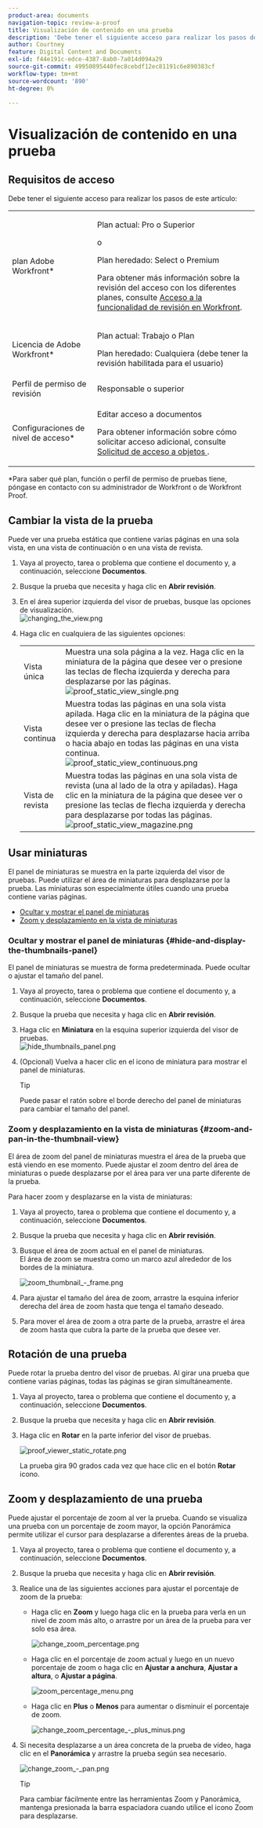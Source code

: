 ```yaml
---
product-area: documents
navigation-topic: review-a-proof
title: Visualización de contenido en una prueba
description: 'Debe tener el siguiente acceso para realizar los pasos de este artículo: EDITARME.'
author: Courtney
feature: Digital Content and Documents
exl-id: f44e191c-edce-4387-8ab0-7a014d094a29
source-git-commit: 49950895440fec8cebdf12ec81191c6e890383cf
workflow-type: tm+mt
source-wordcount: '890'
ht-degree: 0%

---
```


# Visualización de contenido en una prueba

## Requisitos de acceso

Debe tener el siguiente acceso para realizar los pasos de este artículo:

<table style="table-layout:auto"> 
 <col> 
 <col> 
 <tbody> 
  <tr> 
   <td role="rowheader">plan Adobe Workfront*</td> 
   <td> <p>Plan actual: Pro o Superior</p> <p>o</p> <p>Plan heredado: Select o Premium</p> <p>Para obtener más información sobre la revisión del acceso con los diferentes planes, consulte <a href="/help/quicksilver/administration-and-setup/manage-workfront/configure-proofing/access-to-proofing-functionality.md" class="MCXref xref">Acceso a la funcionalidad de revisión en Workfront</a>.</p> </td> 
  </tr> 
  <tr> 
   <td role="rowheader">Licencia de Adobe Workfront*</td> 
   <td> <p>Plan actual: Trabajo o Plan</p> <p>Plan heredado: Cualquiera (debe tener la revisión habilitada para el usuario)</p> </td> 
  </tr> 
  <tr> 
   <td role="rowheader">Perfil de permiso de revisión </td> 
   <td>Responsable o superior</td> 
  </tr> 
  <tr> 
   <td role="rowheader">Configuraciones de nivel de acceso*</td> 
   <td> <p>Editar acceso a documentos</p> <p>Para obtener información sobre cómo solicitar acceso adicional, consulte <a href="../../../../workfront-basics/grant-and-request-access-to-objects/request-access.md" class="MCXref xref">Solicitud de acceso a objetos </a>.</p> </td> 
  </tr> 
 </tbody> 
</table>

&#42;Para saber qué plan, función o perfil de permiso de pruebas tiene, póngase en contacto con su administrador de Workfront o de Workfront Proof.

## Cambiar la vista de la prueba

Puede ver una prueba estática que contiene varias páginas en una sola vista, en una vista de continuación o en una vista de revista.

1. Vaya al proyecto, tarea o problema que contiene el documento y, a continuación, seleccione **Documentos**.
1. Busque la prueba que necesita y haga clic en **Abrir revisión**.

1. En el área superior izquierda del visor de pruebas, busque las opciones de visualización.\
   ![changing_the_view.png](assets/changing-the-view-350x213.png)

1. Haga clic en cualquiera de las siguientes opciones:

   <table style="table-layout:auto"> 
    <col> 
    <col> 
    <tbody> 
     <tr> 
      <td role="rowheader">Vista única</td> 
      <td>Muestra una sola página a la vez. Haga clic en la miniatura de la página que desee ver o presione las teclas de flecha izquierda y derecha para desplazarse por las páginas.<br><img src="assets/proof-static-view-single.png" alt="proof_static_view_single.png"></td> 
     </tr> 
     <tr> 
      <td role="rowheader">Vista continua</td> 
      <td>Muestra todas las páginas en una sola vista apilada. Haga clic en la miniatura de la página que desee ver o presione las teclas de flecha izquierda y derecha para desplazarse hacia arriba o hacia abajo en todas las páginas en una vista continua.<br><img src="assets/proof-static-view-continuous.png" alt="proof_static_view_continuous.png"></td> 
     </tr> 
     <tr> 
      <td role="rowheader">Vista de revista</td> 
      <td>Muestra todas las páginas en una sola vista de revista (una al lado de la otra y apiladas). Haga clic en la miniatura de la página que desee ver o presione las teclas de flecha izquierda y derecha para desplazarse por todas las páginas.<br><img src="assets/proof-static-view-magazine.png" alt="proof_static_view_magazine.png"></td> 
     </tr> 
    </tbody> 
   </table>

## Usar miniaturas

El panel de miniaturas se muestra en la parte izquierda del visor de pruebas. Puede utilizar el área de miniaturas para desplazarse por la prueba. Las miniaturas son especialmente útiles cuando una prueba contiene varias páginas.

* [Ocultar y mostrar el panel de miniaturas](#hide-and-display-the-thumbnails-panel)
* [Zoom y desplazamiento en la vista de miniaturas](#zoom-and-pan-in-the-thumbnail-view)

### Ocultar y mostrar el panel de miniaturas {#hide-and-display-the-thumbnails-panel}

El panel de miniaturas se muestra de forma predeterminada. Puede ocultar o ajustar el tamaño del panel.

1. Vaya al proyecto, tarea o problema que contiene el documento y, a continuación, seleccione **Documentos**.
1. Busque la prueba que necesita y haga clic en **Abrir revisión**.

1. Haga clic en **Miniatura** en la esquina superior izquierda del visor de pruebas.\
   ![hide_thumbnails_panel.png](assets/hide-thumbnails-panel-350x213.png)

1. (Opcional) Vuelva a hacer clic en el icono de miniatura para mostrar el panel de miniaturas.

   >[!TIP]
   >
   >Puede pasar el ratón sobre el borde derecho del panel de miniaturas para cambiar el tamaño del panel.

### Zoom y desplazamiento en la vista de miniaturas {#zoom-and-pan-in-the-thumbnail-view}

El área de zoom del panel de miniaturas muestra el área de la prueba que está viendo en ese momento. Puede ajustar el zoom dentro del área de miniaturas o puede desplazarse por el área para ver una parte diferente de la prueba.

Para hacer zoom y desplazarse en la vista de miniaturas:

1. Vaya al proyecto, tarea o problema que contiene el documento y, a continuación, seleccione **Documentos**.
1. Busque la prueba que necesita y haga clic en **Abrir revisión**.

1. Busque el área de zoom actual en el panel de miniaturas.\
   El área de zoom se muestra como un marco azul alrededor de los bordes de la miniatura.

   ![zoom_thumbnail_-_frame.png](assets/zoom-thumbnail---frame-350x215.png)

1. Para ajustar el tamaño del área de zoom, arrastre la esquina inferior derecha del área de zoom hasta que tenga el tamaño deseado.
1. Para mover el área de zoom a otra parte de la prueba, arrastre el área de zoom hasta que cubra la parte de la prueba que desee ver.

## Rotación de una prueba

Puede rotar la prueba dentro del visor de pruebas. Al girar una prueba que contiene varias páginas, todas las páginas se giran simultáneamente.

1. Vaya al proyecto, tarea o problema que contiene el documento y, a continuación, seleccione **Documentos**.
1. Busque la prueba que necesita y haga clic en **Abrir revisión**.

1. Haga clic en **Rotar** en la parte inferior del visor de pruebas.

   ![proof_viewer_static_rotate.png](assets/proof-viewer-static-rotate-350x36.png)

   La prueba gira 90 grados cada vez que hace clic en el botón **Rotar** icono.

## Zoom y desplazamiento de una prueba

Puede ajustar el porcentaje de zoom al ver la prueba. Cuando se visualiza una prueba con un porcentaje de zoom mayor, la opción Panorámica permite utilizar el cursor para desplazarse a diferentes áreas de la prueba.

1. Vaya al proyecto, tarea o problema que contiene el documento y, a continuación, seleccione **Documentos**.
1. Busque la prueba que necesita y haga clic en **Abrir revisión**.

1. Realice una de las siguientes acciones para ajustar el porcentaje de zoom de la prueba:

   * Haga clic en **Zoom** y luego haga clic en la prueba para verla en un nivel de zoom más alto, o arrastre por un área de la prueba para ver solo esa área.

      ![change_zoom_percentage.png](assets/change-zoom-percentage-350x36.png)

   * Haga clic en el porcentaje de zoom actual y luego en un nuevo porcentaje de zoom o haga clic en **Ajustar a anchura**, **Ajustar a altura**, o **Ajustar a página**.

      ![zoom_percentage_menu.png](assets/zoom-percentage-menu-350x245.png)

   * Haga clic en **Plus** o **Menos** para aumentar o disminuir el porcentaje de zoom.

      ![change_zoom_percentage_-_plus_minus.png](assets/change-zoom-percentage---plus-minus-350x36.png)

1. Si necesita desplazarse a un área concreta de la prueba de vídeo, haga clic en el **Panorámica** y arrastre la prueba según sea necesario.

   ![change_zoom_-_pan.png](assets/change-zoom---pan-350x36.png)

   >[!TIP]
   >
   >Para cambiar fácilmente entre las herramientas Zoom y Panorámica, mantenga presionada la barra espaciadora cuando utilice el icono Zoom para desplazarse.
